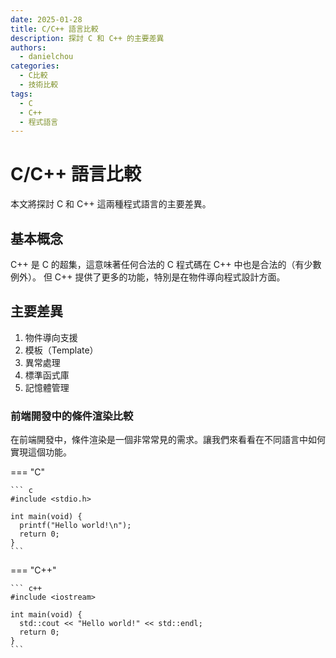 ```yaml
---
date: 2025-01-28
title: C/C++ 語言比較
description: 探討 C 和 C++ 的主要差異
authors:
  - danielchou
categories:
  - C比較
  - 技術比較
tags:
  - C
  - C++
  - 程式語言
---
```


# C/C++ 語言比較

本文將探討 C 和 C++ 這兩種程式語言的主要差異。

<!-- more -->

## 基本概念

C++ 是 C 的超集，這意味著任何合法的 C 程式碼在 C++ 中也是合法的（有少數例外）。
但 C++ 提供了更多的功能，特別是在物件導向程式設計方面。

## 主要差異

1. 物件導向支援
2. 模板（Template）
3. 異常處理
4. 標準函式庫
5. 記憶體管理

### 前端開發中的條件渲染比較

在前端開發中，條件渲染是一個非常常見的需求。讓我們來看看在不同語言中如何實現這個功能。

=== "C"

    ``` c
    #include <stdio.h>

    int main(void) {
      printf("Hello world!\n");
      return 0;
    }
    ```

=== "C++"

    ``` c++
    #include <iostream>

    int main(void) {
      std::cout << "Hello world!" << std::endl;
      return 0;
    }
    ```
